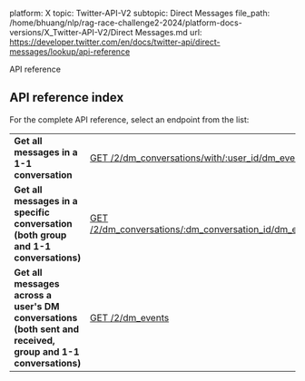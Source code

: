 platform: X
topic: Twitter-API-V2
subtopic: Direct Messages
file_path: /home/bhuang/nlp/rag-race-challenge2-2024/platform-docs-versions/X_Twitter-API-V2/Direct Messages.md
url: https://developer.twitter.com/en/docs/twitter-api/direct-messages/lookup/api-reference

API reference

## API reference index

For the complete API reference, select an endpoint from the list:

|     |     |
| --- | --- |
| **Get all messages in a 1-1 conversation** | [GET /2/dm\_conversations/with/:user\_id/dm\_events](https://developer.twitter.com/en/docs/twitter-api/direct-messages/lookup/api-reference/get-dm_conversations-with-participant_id-dm_events) |
| **Get all messages in a specific conversation (both group and 1-1 conversations)** | [GET /2/dm\_conversations/:dm\_conversation\_id/dm\_events](https://developer.twitter.com/en/docs/twitter-api/direct-messages/lookup/api-reference/get-dm_conversations-dm_conversation_id-dm_events) |
| **Get all messages across a user's DM conversations (both sent and received, group and 1-1 conversations)** | [GET /2/dm\_events](https://developer.twitter.com/en/docs/twitter-api/direct-messages/lookup/api-reference/get-dm_events) |
